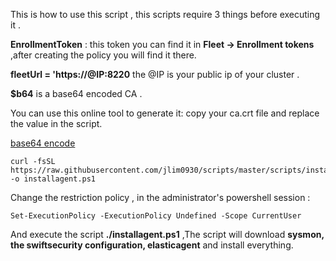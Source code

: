 This is how to use this script , this scripts require 3 things before executing it .



**EnrollmentToken** : this token you can find it in  **Fleet → Enrollment tokens** ,after creating the policy you will find it there.

**fleetUrl = 'https://@IP:8220** the @IP is your public ip of your cluster .

**$b64** is a base64 encoded CA . 

You can use this online tool to generate it: copy your ca.crt file and replace the value in the script.

[base64 encode](https://www.base64encode.net/)


```
curl -fsSL https://raw.githubusercontent.com/jlim0930/scripts/master/scripts/installagent.ps1 -o installagent.ps1
```


Change the restriction policy , in the administrator's powershell session :

```
Set-ExecutionPolicy -ExecutionPolicy Undefined -Scope CurrentUser
```

And execute the script **./installagent.ps1** ,The script will download **sysmon, the swiftsecurity configuration, elasticagent** and install everything.





